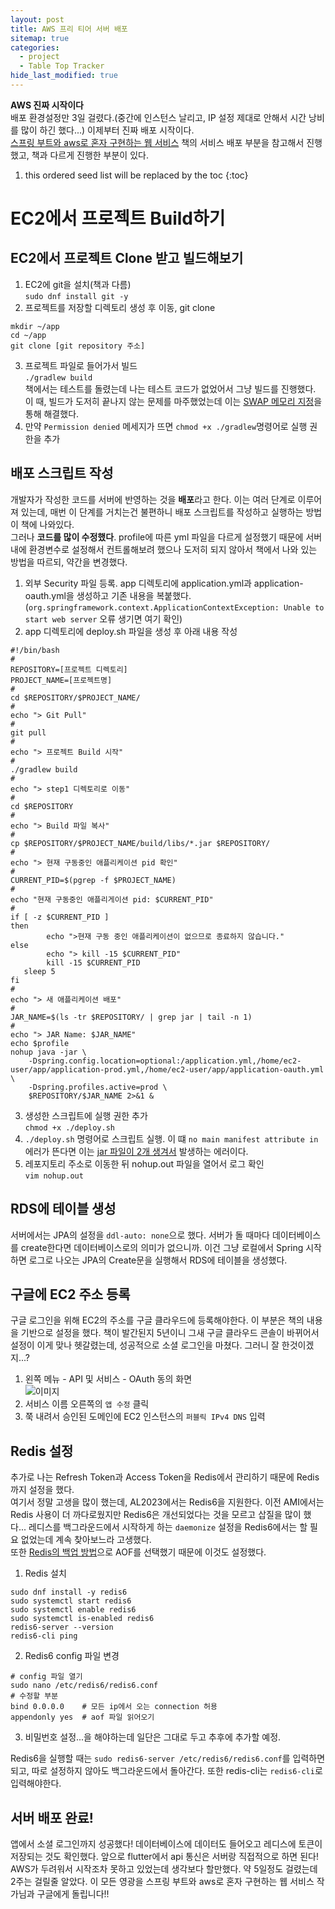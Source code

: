 ```yaml
---
layout: post
title: AWS 프리 티어 서버 배포
sitemap: true
categories:
  - project
  - Table Top Tracker
hide_last_modified: true
---
```

**AWS 진짜 시작이다**  
배포 환경설정만 3일 걸렸다.(중간에 인스턴스 날리고, IP 설정 제대로 안해서 시간 낭비를 많이 하긴 했다...) 이제부터 진짜 배포 시작이다.  
[스프링 부트와 aws로 혼자 구현하는 웹 서비스](https://m.yes24.com/Goods/Detail/83849117) 책의 서비스 배포 부분을 참고해서 진행했고, 책과 다르게 진행한 부분이 있다.

1. this ordered seed list will be replaced by the toc
{:toc}

# EC2에서 프로젝트 Build하기
## EC2에서 프로젝트 Clone 받고 빌드해보기
1. EC2에 git을 설치(책과 다름)  
`sudo dnf install git -y`
2. 프로젝트를 저장할 디렉토리 생성 후 이동, git clone
~~~shell
mkdir ~/app
cd ~/app
git clone [git repository 주소]
~~~
3. 프로젝트 파일로 들어가서 빌드  
`./gradlew build`  
책에서는 테스트를 돌렸는데 나는 테스트 코드가 없었어서 그냥 빌드를 진행했다. 이 때, 빌드가 도저히 끝나지 않는 문제를 마주했었는데 이는 [SWAP 메모리 지정](https://manchott.github.io/project/table%20top%20tracker/2023-12-30-AWS-errors/#프로젝트를-빌드할-때-시간이-너무-오래걸림)을 통해 해결했다.
4. 만약 `Permission denied` 메세지가 뜨면 `chmod +x ./gradlew`명령어로 실행 권한을 추가

## 배포 스크립트 작성
개발자가 작성한 코드를 서버에 반영하는 것을 **배포**라고 한다. 이는 여러 단계로 이루어져 있는데, 매번 이 단계를 거치는건 불편하니 배포 스크립트를 작성하고 실행하는 방법이 책에 나와있다.  
그러나 **코드를 많이 수정했다**. profile에 따른 yml 파일을 다르게 설정했기 때문에 서버 내에 환경변수로 설정해서 컨트롤해보려 했으나 도저히 되지 않아서 책에서 나와 있는 방법을 따르되, 약간을 변경했다.  
1. 외부 Security 파일 등록. app 디렉토리에 application.yml과 application-oauth.yml을 생성하고 기존 내용을 복붙했다.(`org.springframework.context.ApplicationContextException: Unable to start web server` 오류 생기면 여기 확인)
2. app 디렉토리에 deploy.sh 파일을 생성 후 아래 내용 작성  
~~~shell
#!/bin/bash
#
REPOSITORY=[프로젝트 디렉토리]
PROJECT_NAME=[프로젝트명]
#
cd $REPOSITORY/$PROJECT_NAME/
#
echo "> Git Pull"
#
git pull
#
echo "> 프로젝트 Build 시작"
#
./gradlew build
#
echo "> step1 디렉토리로 이동"
#
cd $REPOSITORY
#
echo "> Build 파일 복사"
#
cp $REPOSITORY/$PROJECT_NAME/build/libs/*.jar $REPOSITORY/
#
echo "> 현재 구동중인 애플리케이션 pid 확인"
#
CURRENT_PID=$(pgrep -f $PROJECT_NAME)
#
echo "현재 구동중인 애플리게이션 pid: $CURRENT_PID"
#
if [ -z $CURRENT_PID ]
then
        echo ">현재 구동 중인 애플리케이션이 없으므로 종료하지 않습니다."
else
        echo "> kill -15 $CURRENT_PID"
        kill -15 $CURRENT_PID
   sleep 5
fi
#
echo "> 새 애플리케이션 배포"
#
JAR_NAME=$(ls -tr $REPOSITORY/ | grep jar | tail -n 1)
#
echo "> JAR Name: $JAR_NAME"
echo $profile
nohup java -jar \
    -Dspring.config.location=optional:/application.yml,/home/ec2-user/app/application-prod.yml,/home/ec2-user/app/application-oauth.yml \
    -Dspring.profiles.active=prod \
    $REPOSITORY/$JAR_NAME 2>&1 &
~~~
3. 생성한 스크립트에 실행 권한 추가  
`chmod +x ./deploy.sh`
4. `./deploy.sh` 명령어로 스크립트 실행. 이 떄 `no main manifest attribute in` 에러가 뜬다면 이는 [jar 파일이 2개 생겨서](http://127.0.0.1:4000/project/table%20top%20tracker/2023-12-30-AWS-errors/#no-main-manifest-attribute-in-에러) 발생하는 에러이다.
5. 레포지토리 주소로 이동한 뒤 nohup.out 파일을 열어서 로그 확인  
`vim nohup.out`

## RDS에 테이블 생성
서버에서는 JPA의 설정을 `ddl-auto: none`으로 했다. 서버가 돌 때마다 데이터베이스를 create한다면 데이터베이스로의 의미가 없으니까. 이건 그냥 로컬에서 Spring 시작하면 로그로 나오는 JPA의 Create문을 실행해서 RDS에 테이블을 생성했다.

## 구글에 EC2 주소 등록
구글 로그인을 위해 EC2의 주소를 구글 클라우드에 등록해야한다.
이 부분은 책의 내용을 기반으로 설정을 했다. 책이 발간된지 5년이니 그새 구글 클라우드 콘솔이 바뀌어서 설정이 이게 맞나 헷갈렸는데, 성공적으로 소셜 로그인을 마쳤다. 그러니 잘 한것이겠지...?
1. 왼쪽 메뉴 - API 및 서비스 - OAuth 동의 화면  
![이미지](https://manchott.github.io/assets/img/AWS-deploy/status_check.png "OAuth 동의 화면")
2. 서비스 이름 오른쪽의 `앱 수정` 클릭  
3. 쭉 내려서 승인된 도메인에 EC2 인스턴스의 `퍼블릭 IPv4 DNS` 입력

## Redis 설정
추가로 나는 Refresh Token과 Access Token을 Redis에서 관리하기 때문에 Redis까지 설정을 했다.  
여기서 정말 고생을 많이 했는데, AL2023에서는 Redis6을 지원한다. 이전 AMI에서는 Redis 사용이 더 까다로웠지만 Redis6은 개선되었다는 것을 모르고 삽질을 많이 했다... 레디스를 백그라운드에서 시작하게 하는 `daemonize` 설정을 Redis6에서는 할 필요 없었는데 계속 찾아보느라 고생했다.  
또한 [Redis의 백업 방법](https://inpa.tistory.com/entry/REDIS-%F0%9F%93%9A-%EB%8D%B0%EC%9D%B4%ED%84%B0-%EC%98%81%EA%B5%AC-%EC%A0%80%EC%9E%A5%ED%95%98%EB%8A%94-%EB%B0%A9%EB%B2%95-%EB%8D%B0%EC%9D%B4%ED%84%B0%EC%9D%98-%EC%98%81%EC%86%8D%EC%84%B1)으로 AOF를 선택했기 때문에 이것도 설정했다.  
1. Redis 설치
~~~shell
sudo dnf install -y redis6
sudo systemctl start redis6
sudo systemctl enable redis6
sudo systemctl is-enabled redis6
redis6-server --version
redis6-cli ping
~~~
2. Redis6 config 파일 변경
~~~shell
# config 파일 열기
sudo nano /etc/redis6/redis6.conf
# 수정할 부분
bind 0.0.0.0    # 모든 ip에서 오는 connection 허용
appendonly yes  # aof 파일 읽어오기
~~~
3. 비밀번호 설정...을 해야하는데 일단은 그대로 두고 추후에 추가할 예정.

Redis6을 실행할 때는 `sudo redis6-server /etc/redis6/redis6.conf`를 입력하면 되고, 따로 설정하지 않아도 백그라운드에서 돌아간다. 또한 redis-cli는 `redis6-cli`로 입력해야한다.

## 서버 배포 완료!
앱에서 소셜 로그인까지 성공했다! 데이터베이스에 데이터도 들어오고 레디스에 토큰이 저장되는 것도 확인했다. 앞으로 flutter에서 api 통신은 서버랑 직접적으로 하면 된다!  
AWS가 두려워서 시작조차 못하고 있었는데 생각보다 할만했다. 약 5일정도 걸렸는데 2주는 걸릴줄 알았다. 이 모든 영광을 스프링 부트와 aws로 혼자 구현하는 웹 서비스 작가님과 구글에게 돌립니다!!